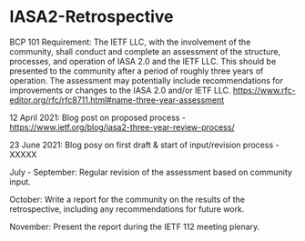 # IASA2-Retrospective

BCP 101 Requirement: The IETF LLC, with the involvement of the community, shall conduct and complete an assessment of the structure, processes, and operation of IASA 2.0 and the IETF LLC. This should be presented to the community after a period of roughly three years of operation. The assessment may potentially include recommendations for improvements or changes to the IASA 2.0 and/or IETF LLC. https://www.rfc-editor.org/rfc/rfc8711.html#name-three-year-assessment

12 April 2021: Blog post on proposed process - https://www.ietf.org/blog/iasa2-three-year-review-process/

23 June 2021: Blog posy on first draft & start of input/revision process - XXXXX

July - September: Regular revision of the assessment based on community input.

October: Write a report for the community on the results of the retrospective, including any recommendations for future work.

November: Present the report during the IETF 112 meeting plenary.
